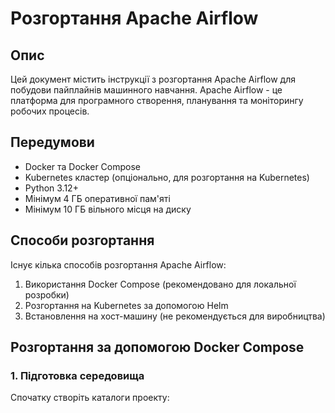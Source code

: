 # Розгортання Apache Airflow

## Опис
Цей документ містить інструкції з розгортання Apache Airflow для побудови пайплайнів машинного навчання. Apache Airflow - це платформа для програмного створення, планування та моніторингу робочих процесів.

## Передумови
- Docker та Docker Compose
- Kubernetes кластер (опціонально, для розгортання на Kubernetes)
- Python 3.12+
- Мінімум 4 ГБ оперативної пам'яті
- Мінімум 10 ГБ вільного місця на диску

## Способи розгортання
Існує кілька способів розгортання Apache Airflow:
1. Використання Docker Compose (рекомендовано для локальної розробки)
2. Розгортання на Kubernetes за допомогою Helm
3. Встановлення на хост-машину (не рекомендується для виробництва)

## Розгортання за допомогою Docker Compose

### 1. Підготовка середовища

Спочатку створіть каталоги проекту:
